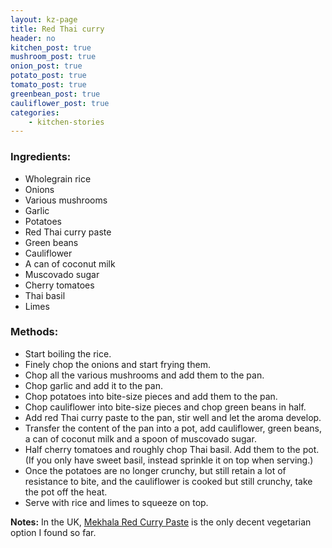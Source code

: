 ```yaml
---
layout: kz-page
title: Red Thai curry
header: no
kitchen_post: true
mushroom_post: true
onion_post: true
potato_post: true
tomato_post: true
greenbean_post: true
cauliflower_post: true
categories:
    - kitchen-stories
---
```


### Ingredients:

* Wholegrain rice
* Onions
* Various mushrooms
* Garlic
* Potatoes 
* Red Thai curry paste
* Green beans
* Cauliflower
* A can of coconut milk
* Muscovado sugar
* Cherry tomatoes
* Thai basil
* Limes

### Methods:

* Start boiling the rice.
* Finely chop the onions and start frying them.
* Chop all the various mushrooms and add them to the pan.
* Chop garlic and add it to the pan.
* Chop potatoes into bite-size pieces and add them to the pan.
* Chop cauliflower into bite-size pieces and chop green beans in half.
* Add red Thai curry paste to the pan, stir well and let the aroma develop.
* Transfer the content of the pan into a pot, add cauliflower, green beans, a can of coconut milk and a spoon of muscovado sugar.
* Half cherry tomatoes and roughly chop Thai basil. Add them to the pot. (If you only have sweet basil, instead sprinkle it on top when serving.)
* Once the potatoes are no longer crunchy, but still retain a lot of resistance to bite, and the cauliflower is cooked but still crunchy, take the pot off the heat.
* Serve with rice and limes to squeeze on top.

**Notes:** In the UK, [Mekhala Red Curry Paste](https://www.planetorganic.com/products/mekhala-red-curry-paste-100g) is the only decent vegetarian option I found so far.

